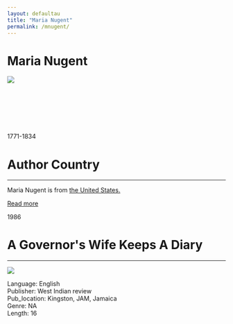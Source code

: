 ```yaml
---
layout: defaultau
title: "Maria Nugent"
permalink: /mnugent/
---
```

<!-- partial:index.partial.html -->
<div class="content">
     <h1>Maria Nugent</h1>
    <div class="quote">
        <div><img src="https://coverart.oclc.org/ImageWebSvc/oclc/+-+06240807_140.jpg?allowDefault=false&client=WorldcatOrgUI" class="logo"></div>
    </div>
    <div class="timeline">
        <div style="padding-bottom:100px;"></div>
        <div class="block">
             <div class="date right"><p class="right">1771-1834</p></div>
            <div class="dot"></div>
            <div class="left first">
            <div class="author_country">
                <h1>Author Country</h1><hr>
          <div class="aclocation">  <p>Maria Nugent is from <a href="{{ site.baseurl }}/1">the United States.</a></p></div>
              <div class="acreadmore">  <a href="" target="_blank">Read more</a></div>
            </div>
            </div>
        <div class="block">
            <div class="date left"><p class="left">1986</p></div>
            <div class="dot"></div>
            <div class="right">
                <h1>A Governor's Wife Keeps A Diary</h1><hr>
                <p><img src="https://m.media-amazon.com/images/I/51gs7cB9wDL._SY291_BO1,204,203,200_QL40_FMwebp_.jpg"></p>
                <p>
                Language: English<br/>
                Publisher: West Indian review<br/>
                Pub_location: Kingston, JAM, Jamaica<br/>
                Genre: NA<br/>
                Length: 16  <br/>                   </p>
            </div>
        </div>
  <!-- partial -->
<script src='https://cdnjs.cloudflare.com/ajax/libs/jquery/3.1.1/jquery.min.js'></script><script  src="{{ site.baseurl }}/assets/js/authorscript.js"></script>